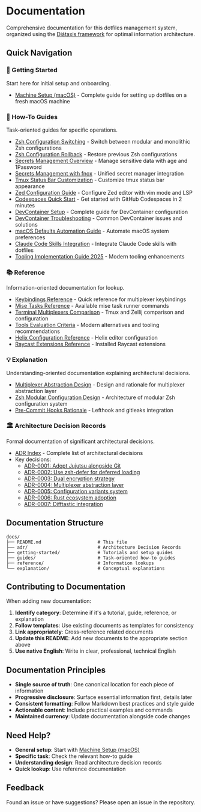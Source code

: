 # Documentation

Comprehensive documentation for this dotfiles management system, organized using the [Diátaxis framework](https://diataxis.fr/) for optimal information architecture.

## Quick Navigation

### 🎯 Getting Started
Start here for initial setup and onboarding.

- [Machine Setup (macOS)](getting-started/machine-setup-macos.md) - Complete guide for setting up dotfiles on a fresh macOS machine

### 📖 How-To Guides
Task-oriented guides for specific operations.

- [Zsh Configuration Switching](guides/zsh-configuration-switching.md) - Switch between modular and monolithic Zsh configurations
- [Zsh Configuration Rollback](guides/zsh-configuration-rollback.md) - Restore previous Zsh configurations
- [Secrets Management Overview](guides/secrets-management-overview.md) - Manage sensitive data with age and 1Password
- [Secrets Management with fnox](guides/secrets-management-fnox.md) - Unified secret manager integration
- [Tmux Status Bar Customization](guides/tmux-statusbar-customization.md) - Customize tmux status bar appearance
- [Zed Configuration Guide](guides/zed-configuration-guide.md) - Configure Zed editor with vim mode and LSP
- [Codespaces Quick Start](guides/codespaces-quickstart.md) - Get started with GitHub Codespaces in 2 minutes
- [DevContainer Setup](guides/devcontainer-setup-complete.md) - Complete guide for DevContainer configuration
- [DevContainer Troubleshooting](guides/devcontainer-troubleshooting.md) - Common DevContainer issues and solutions
- [macOS Defaults Automation Guide](guides/macos-defaults-automation-guide.md) - Automate macOS system preferences
- [Claude Code Skills Integration](guides/claude-code-skills-integration.md) - Integrate Claude Code skills with dotfiles
- [Tooling Implementation Guide 2025](guides/tooling-implementation-guide-2025.md) - Modern tooling enhancements

### 📚 Reference
Information-oriented documentation for lookup.

- [Keybindings Reference](reference/keybindings-reference.md) - Quick reference for multiplexer keybindings
- [Mise Tasks Reference](reference/mise-tasks-reference.md) - Available mise task runner commands
- [Terminal Multiplexers Comparison](reference/terminal-multiplexers-comparison.md) - Tmux and Zellij comparison and configuration
- [Tools Evaluation Criteria](reference/tools-evaluation-criteria.md) - Modern alternatives and tooling recommendations
- [Helix Configuration Reference](reference/helix-configuration-reference.md) - Helix editor configuration
- [Raycast Extensions Reference](reference/raycast-extensions-reference.md) - Installed Raycast extensions

### 💡 Explanation
Understanding-oriented documentation explaining architectural decisions.

- [Multiplexer Abstraction Design](explanation/multiplexer-abstraction-design.md) - Design and rationale for multiplexer abstraction layer
- [Zsh Modular Configuration Design](explanation/zsh-modular-configuration-design.md) - Architecture of modular Zsh configuration system
- [Pre-Commit Hooks Rationale](explanation/pre-commit-hooks-rationale.md) - Lefthook and gitleaks integration

### 🏛️ Architecture Decision Records
Formal documentation of significant architectural decisions.

- [ADR Index](adr/README.md) - Complete list of architectural decisions
- Key decisions:
  - [ADR-0001: Adopt Jujutsu alongside Git](adr/0001-adopt-jujutsu-alongside-git.md)
  - [ADR-0002: Use zsh-defer for deferred loading](adr/0002-use-zsh-defer-for-deferred-loading.md)
  - [ADR-0003: Dual encryption strategy](adr/0003-dual-encryption-strategy.md)
  - [ADR-0004: Multiplexer abstraction layer](adr/0004-multiplexer-abstraction-layer.md)
  - [ADR-0005: Configuration variants system](adr/0005-configuration-variants-system.md)
  - [ADR-0006: Rust ecosystem adoption](adr/0006-rust-ecosystem-adoption.md)
  - [ADR-0007: Difftastic integration](adr/0007-difftastic-integration.md)

## Documentation Structure

```
docs/
├── README.md                     # This file
├── adr/                          # Architecture Decision Records
├── getting-started/              # Tutorials and setup guides
├── guides/                       # Task-oriented how-to guides
├── reference/                    # Information lookups
└── explanation/                  # Conceptual explanations
```

## Contributing to Documentation

When adding new documentation:

1. **Identify category**: Determine if it's a tutorial, guide, reference, or explanation
2. **Follow templates**: Use existing documents as templates for consistency
3. **Link appropriately**: Cross-reference related documents
4. **Update this README**: Add new documents to the appropriate section above
5. **Use native English**: Write in clear, professional, technical English

## Documentation Principles

- **Single source of truth**: One canonical location for each piece of information
- **Progressive disclosure**: Surface essential information first, details later
- **Consistent formatting**: Follow Markdown best practices and style guide
- **Actionable content**: Include practical examples and commands
- **Maintained currency**: Update documentation alongside code changes

## Need Help?

- **General setup**: Start with [Machine Setup (macOS)](getting-started/machine-setup-macos.md)
- **Specific task**: Check the relevant how-to guide
- **Understanding design**: Read architecture decision records
- **Quick lookup**: Use reference documentation

## Feedback

Found an issue or have suggestions? Please open an issue in the repository.

